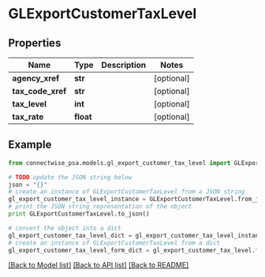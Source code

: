 # GLExportCustomerTaxLevel


## Properties
Name | Type | Description | Notes
------------ | ------------- | ------------- | -------------
**agency_xref** | **str** |  | [optional] 
**tax_code_xref** | **str** |  | [optional] 
**tax_level** | **int** |  | [optional] 
**tax_rate** | **float** |  | [optional] 

## Example

```python
from connectwise_psa.models.gl_export_customer_tax_level import GLExportCustomerTaxLevel

# TODO update the JSON string below
json = "{}"
# create an instance of GLExportCustomerTaxLevel from a JSON string
gl_export_customer_tax_level_instance = GLExportCustomerTaxLevel.from_json(json)
# print the JSON string representation of the object
print GLExportCustomerTaxLevel.to_json()

# convert the object into a dict
gl_export_customer_tax_level_dict = gl_export_customer_tax_level_instance.to_dict()
# create an instance of GLExportCustomerTaxLevel from a dict
gl_export_customer_tax_level_form_dict = gl_export_customer_tax_level.from_dict(gl_export_customer_tax_level_dict)
```
[[Back to Model list]](../README.md#documentation-for-models) [[Back to API list]](../README.md#documentation-for-api-endpoints) [[Back to README]](../README.md)



